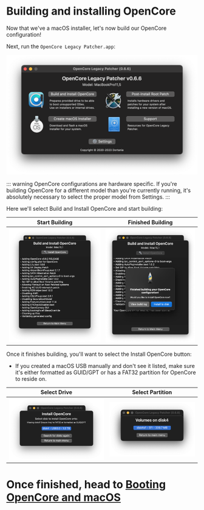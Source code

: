 # Building and installing OpenCore

Now that we've a macOS installer, let's now build our OpenCore configuration!

Next, run the `OpenCore Legacy Patcher.app`:

![](../images/OCLP-GUI-Main-Menu.png)

::: warning
OpenCore configurations are hardware specific.
If you're building OpenCore for a different model than you're currently running, it's absolutely necessary to select the proper model from Settings.
:::

Here we'll select Build and Install OpenCore and start building:

Start Building                          | Finished Building
----------------------------------------|------------------------------------------------------------------
![](../images/OCLP-GUI-Build-Start.png) | ![OCLP GUI Build Finished](../images/OCLP-GUI-Build-Finished.png)

Once it finishes building, you'll want to select the Install OpenCore button:

* If you created a macOS USB manually and don't see it listed, make sure it's either formatted as GUID/GPT or has a FAT32 partition for OpenCore to reside on.


Select Drive                                | Select Partition
--------------------------------------------|-------------------------------------------------
![](../images/OCLP-GUI-EFI-Select-Disk.png) | ![](../images/OCLP-GUI-EFI-Select-Partition.png)

# Once finished, head to [Booting OpenCore and macOS](./BOOT.md)

